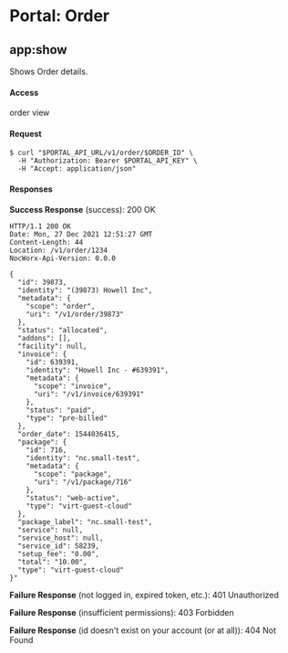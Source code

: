# Portal: Order

## app:show
Shows Order details.

#### Access
order view

#### Request
```
$ curl "$PORTAL_API_URL/v1/order/$ORDER_ID" \
  -H "Authorization: Bearer $PORTAL_API_KEY" \
  -H "Accept: application/json"
```

#### Responses
**Success Response** (success): 200 OK
```
HTTP/1.1 200 OK
Date: Mon, 27 Dec 2021 12:51:27 GMT
Content-Length: 44
Location: /v1/order/1234
NocWorx-Api-Version: 0.0.0

{
  "id": 39873,
  "identity": "(39873) Howell Inc",
  "metadata": {
    "scope": "order",
    "uri": "/v1/order/39873"
  },
  "status": "allocated",
  "addons": [],
  "facility": null,
  "invoice": {
    "id": 639391,
    "identity": "Howell Inc - #639391",
    "metadata": {
      "scope": "invoice",
      "uri": "/v1/invoice/639391"
    },
    "status": "paid",
    "type": "pre-billed"
  },
  "order_date": 1544036415,
  "package": {
    "id": 716,
    "identity": "nc.small-test",
    "metadata": {
      "scope": "package",
      "uri": "/v1/package/716"
    },
    "status": "web-active",
    "type": "virt-guest-cloud"
  },
  "package_label": "nc.small-test",
  "service": null,
  "service_host": null,
  "service_id": 58239,
  "setup_fee": "0.00",
  "total": "10.00",
  "type": "virt-guest-cloud"
}"
```

**Failure Response** (not logged in, expired token, etc.): 401 Unauthorized

**Failure Response** (insufficient permissions): 403 Forbidden

**Failure Response** (id doesn't exist on your account (or at all)): 404 Not Found
